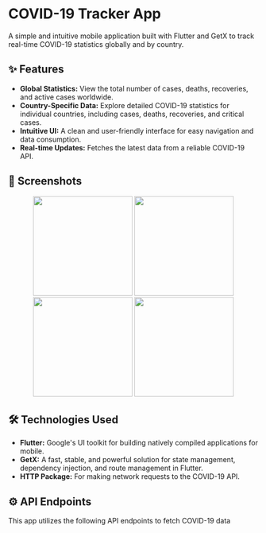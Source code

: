 # COVID-19 Tracker App

A simple and intuitive mobile application built with Flutter and GetX to track real-time COVID-19 statistics globally and by country.

## ✨ Features

* **Global Statistics:** View the total number of cases, deaths, recoveries, and active cases worldwide.
* **Country-Specific Data:** Explore detailed COVID-19 statistics for individual countries, including cases, deaths, recoveries, and critical cases.
* **Intuitive UI:** A clean and user-friendly interface for easy navigation and data consumption.
* **Real-time Updates:** Fetches the latest data from a reliable COVID-19 API.

## 📱 Screenshots

<p align="center">
   <img src="https://github.com/user-attachments/assets/4086beec-6b44-4e1e-9d7f-78f4d9a6f426" width="200" />
  <img src="https://github.com/user-attachments/assets/f88ad491-260a-45c7-aa9b-c8175dd11ef2" width="200" />
  <img src="https://github.com/user-attachments/assets/89c8eb2c-d684-453e-a6dd-2e7c5fb01b94" width="200" />
  <img src="https://github.com/user-attachments/assets/4ccfce47-37e3-46e3-bd5c-7792710e4bc5" width="200" />

</p>



## 🛠️ Technologies Used

* **Flutter:** Google's UI toolkit for building natively compiled applications for mobile.
* **GetX:** A fast, stable, and powerful solution for state management, dependency injection, and route management in Flutter.
* **HTTP Package:** For making network requests to the COVID-19 API.

## ⚙️ API Endpoints

This app utilizes the following API endpoints to fetch COVID-19 data





